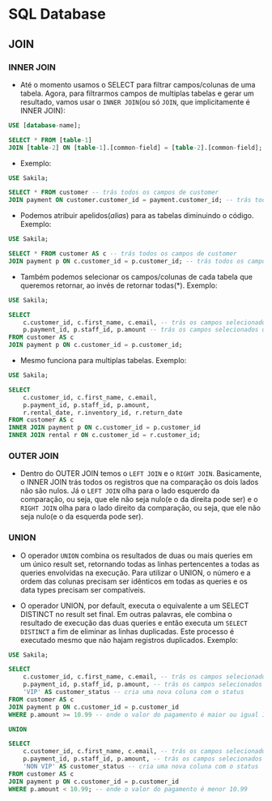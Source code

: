 # SQL Database

## JOIN

### INNER JOIN

- Até o momento usamos o SELECT para filtrar campos/colunas de uma tabela. Agora, para filtrarmos campos de multiplas tabelas e gerar um resultado, vamos usar o `INNER JOIN`(ou só `JOIN`, que implicitamente é INNER JOIN):

``` SQL
USE [database-name];

SELECT * FROM [table-1]
JOIN [table-2] ON [table-1].[common-field] = [table-2].[common-field];
```

- Exemplo:

``` SQL
USE Sakila;

SELECT * FROM customer -- trás todos os campos de customer
JOIN payment ON customer.customer_id = payment.customer_id; -- trás todos os campos de payment, colocando os registros que contém a propriedade em comum(customer_id) na mesma linha 
```

- Podemos atribuir apelidos(*alias*) para as tabelas diminuindo o código. Exemplo:

``` SQL
USE Sakila;

SELECT * FROM customer AS c -- trás todos os campos de customer
JOIN payment p ON c.customer_id = p.customer_id; -- trás todos os campos de payment, colocando os registros que contém a propriedade em comum(customer_id) na mesma linha 
```

- Também podemos selecionar os campos/colunas de cada tabela que queremos retornar, ao invés de retornar todas(*). Exemplo:

``` SQL
USE Sakila;

SELECT 
    c.customer_id, c.first_name, c.email, -- trás os campos selecionados de customer
    p.payment_id, p.staff_id, p.amount -- trás os campos selecionados de payment
FROM customer AS c
JOIN payment p ON c.customer_id = p.customer_id;
```

- Mesmo funciona para multiplas tabelas. Exemplo:

``` SQL
USE Sakila;

SELECT 
    c.customer_id, c.first_name, c.email,
    p.payment_id, p.staff_id, p.amount,
    r.rental_date, r.inventory_id, r.return_date
FROM customer AS c
INNER JOIN payment p ON c.customer_id = p.customer_id
INNER JOIN rental r ON c.customer_id = r.customer_id;
```

### OUTER JOIN

- Dentro do OUTER JOIN temos o `LEFT JOIN` e o `RIGHT JOIN`. Basicamente, o INNER JOIN trás todos os registros que na comparação os dois lados não são nulos. Já o `LEFT JOIN` olha para o lado esquerdo da comparação, ou seja, que ele não seja nulo(e o da direita pode ser) e o `RIGHT JOIN` olha para o lado direito da comparação, ou seja, que ele não seja nulo(e o da esquerda pode ser).

### UNION

- O operador `UNION` combina os resultados de duas ou mais queries em um único result set, retornando todas as linhas pertencentes a todas as queries envolvidas na execução. Para utilizar o UNION, o número e a ordem das colunas precisam ser idênticos em todas as queries e os data types precisam ser compatíveis.

- O operador UNION, por default, executa o equivalente a um SELECT DISTINCT no result set final. Em outras palavras, ele combina o resultado de execução das duas queries e então executa um `SELECT DISTINCT` a fim de eliminar as linhas duplicadas. Este processo é executado mesmo que não hajam registros duplicados. Exemplo:

``` SQL
USE Sakila;

SELECT 
    c.customer_id, c.first_name, c.email, -- trás os campos selecionados de customer
    p.payment_id, p.staff_id, p.amount, -- trás os campos selecionados de payment
    'VIP' AS customer_status -- cria uma nova coluna com o status
FROM customer AS c
JOIN payment p ON c.customer_id = p.customer_id
WHERE p.amount >= 10.99 -- onde o valor do pagamento é maior ou igual 10.99

UNION

SELECT 
    c.customer_id, c.first_name, c.email, -- trás os campos selecionados de customer
    p.payment_id, p.staff_id, p.amount, -- trás os campos selecionados de payment
    'NON VIP' AS customer_status -- cria uma nova coluna com o status
FROM customer AS c
JOIN payment p ON c.customer_id = p.customer_id
WHERE p.amount < 10.99; -- onde o valor do pagamento é menor 10.99
```